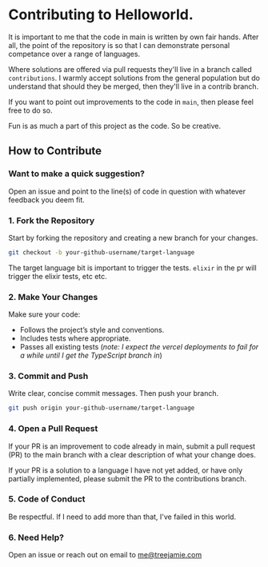 # Contributing to Helloworld.

It is important to me that the code in main is written by own fair hands. After all, the point of the repository is so that I can demonstrate personal competance over a range of languages.

Where solutions are offered via pull requests they'll live in a branch called `contributions`. I warmly accept solutions from the general population but do understand that should they be merged, then they'll live in a contrib branch.

If you want to point out improvements to the code in `main`, then please feel free to do so.

Fun is as much a part of this project as the code. So be creative.

## How to Contribute

### Want to make a quick suggestion?

Open an issue and point to the line(s) of code in question with whatever feedback you deem fit.

### 1. Fork the Repository
Start by forking the repository and creating a new branch for your changes.

```bash
git checkout -b your-github-username/target-language
```

The target language bit is important to trigger the tests.  `elixir` in the pr will trigger the elixir tests, etc etc.

### 2. Make Your Changes

Make sure your code:
* Follows the project’s style and conventions.
* Includes tests where appropriate.
* Passes all existing tests (_note: I expect the vercel deployments to fail for a while until I get the TypeScript branch in_)

### 3. Commit and Push


Write clear, concise commit messages. Then push your branch.

```bash
git push origin your-github-username/target-language
```

### 4. Open a Pull Request

If your PR is an improvement to code already in main, submit a pull request (PR) to the main branch with a clear description of what your change does.

If your PR is a solution to a language I have not yet added, or have only partially implemented, please submit the PR to the contributions branch.

### 5. Code of Conduct

Be respectful. If I need to add more than that, I've failed in this world.

### 6. Need Help?

Open an issue or reach out on email to [me@treejamie.com](mailto:me@treejamie.com)
